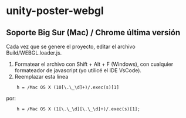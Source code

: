# unity-poster-webgl
 
## Soporte Big Sur (Mac) / Chrome última versión
Cada vez que se genere el proyecto, editar el archivo Build/WEBGL.loader.js.

1. Formatear el archivo con Shift + Alt + F (Windows), con cualquier formateador de javascript (yo utilicé el IDE VsCode).
2. Reemplazar esta línea 
```
    h = /Mac OS X (10[\.\_\d]+)/.exec(s)[1]
``` 
   por:
```
    h = /Mac OS X (1[\.\_\d][\.\_\d]+)/.exec(s)[1];
```